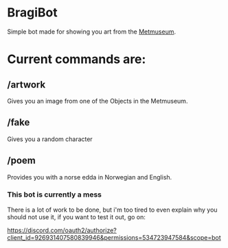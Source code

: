 # BragiBot

Simple bot made for showing you art from the [Metmuseum](https://www.metmuseum.org).

# Current commands are:

## /artwork
Gives you an image from one of the Objects in the Metmuseum.

## /fake
Gives you a random character

## /poem
Provides you with a norse edda in Norwegian and English.

### This bot is currently a mess
There is a lot of work to be done, but i'm too tired to even explain why you should not use it, if you want to test it out, go on:

https://discord.com/oauth2/authorize?client_id=926931407580839946&permissions=534723947584&scope=bot
